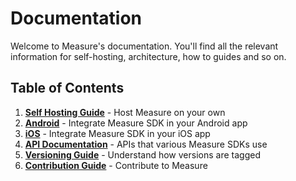 # Documentation

Welcome to Measure's documentation. You'll find all the relevant information for self-hosting, architecture, how to guides and so on.

## Table of Contents
1. [**Self Hosting Guide**](./hosting/README.md) - Host Measure on your own
2. [**Android**](./android/README.md) - Integrate Measure SDK in your Android app
3. [**iOS**](./ios/README.md) - Integrate Measure SDK in your iOS app
4. [**API Documentation**](./api/README.md) - APIs that various Measure SDKs use
5. [**Versioning Guide**](./versioning/README.md) - Understand how versions are tagged
6. [**Contribution Guide**](./CONTRIBUTING.md) - Contribute to Measure
